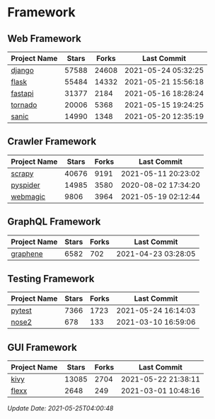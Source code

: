 # Framework

## Web Framework
| Project Name | Stars | Forks | Last Commit |
| ------------ | ----- | ----- | ----------- |
| [django](https://github.com/django/django) | 57588 | 24608 | 2021-05-24 05:32:25 |
| [flask](https://github.com/pallets/flask) | 55484 | 14332 | 2021-05-21 15:56:18 |
| [fastapi](https://github.com/tiangolo/fastapi) | 31377 | 2184 | 2021-05-16 18:28:24 |
| [tornado](https://github.com/tornadoweb/tornado) | 20006 | 5368 | 2021-05-15 19:24:25 |
| [sanic](https://github.com/sanic-org/sanic) | 14990 | 1348 | 2021-05-20 12:35:19 |

## Crawler Framework
| Project Name | Stars | Forks | Last Commit |
| ------------ | ----- | ----- | ----------- |
| [scrapy](https://github.com/scrapy/scrapy) | 40676 | 9191 | 2021-05-11 20:23:02 |
| [pyspider](https://github.com/binux/pyspider) | 14985 | 3580 | 2020-08-02 17:34:20 |
| [webmagic](https://github.com/code4craft/webmagic) | 9806 | 3964 | 2021-05-19 02:12:44 |

## GraphQL Framework
| Project Name | Stars | Forks | Last Commit |
| ------------ | ----- | ----- | ----------- |
| [graphene](https://github.com/graphql-python/graphene) | 6582 | 702 | 2021-04-23 03:28:05 |

## Testing Framework
| Project Name | Stars | Forks | Last Commit |
| ------------ | ----- | ----- | ----------- |
| [pytest](https://github.com/pytest-dev/pytest) | 7366 | 1723 | 2021-05-24 16:14:03 |
| [nose2](https://github.com/nose-devs/nose2) | 678 | 133 | 2021-03-10 16:59:06 |

## GUI Framework
| Project Name | Stars | Forks | Last Commit |
| ------------ | ----- | ----- | ----------- |
| [kivy](https://github.com/kivy/kivy) | 13085 | 2704 | 2021-05-22 21:38:11 |
| [flexx](https://github.com/flexxui/flexx) | 2648 | 249 | 2021-03-01 10:48:16 |

*Update Date: 2021-05-25T04:00:48*